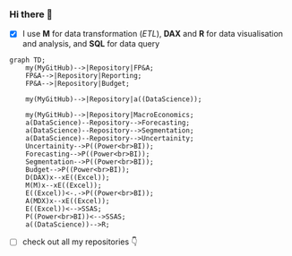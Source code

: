 ### Hi there 👋
- [x] I use **M** for data transformation (_ETL_), **DAX** and **R** for data visualisation and analysis, and **SQL** for data query

```mermaid
graph TD;
    my(MyGitHub)-->|Repository|FP&A;
    FP&A-->|Repository|Reporting;
    FP&A-->|Repository|Budget;
    
    my(MyGitHub)-->|Repository|a((DataScience));
    
    my(MyGitHub)-->|Repository|MacroEconomics;
    a(DataScience)--Repository-->Forecasting;
    a(DataScience)--Repository-->Segmentation;
    a(DataScience)--Repository-->Uncertainity;
    Uncertainity-->P((Power<br>BI));
    Forecasting-->P((Power<br>BI));
    Segmentation-->P((Power<br>BI));
    Budget-->P((Power<br>BI));
    D(DAX)x--xE((Excel));
    M(M)x--xE((Excel));
    E((Excel))<-.->P((Power<br>BI));
    A(MDX)x--xE((Excel));
    E((Excel))<-->SSAS;
    P((Power<br>BI))<-->SSAS;
    a((DataScience))-->R;
```

- [ ] check out all my repositories :point_down: 
